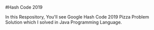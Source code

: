 #Hash Code 2019 

In this Respository, You'll see Google Hash Code 2019 Pizza Problem Solution which I solved in Java Programming Language.

